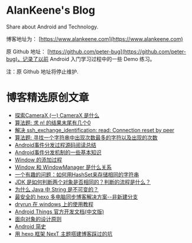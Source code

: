 # AlanKeene's Blog

Share about Android and Technology. 

博客地址为： [https://www.alankeene.com](https://www.alankeene.com)

原 Github 地址： [https://github.com/peter-bug](https://github.com/peter-bug)，记录了以前 Android 入门学习过程中的一些 Demo 练习。

注：原 Github 地址将停止维护.

# 博客精选原创文章
- [探索CameraX (一) CameraX 是什么](https://www.alankeene.com/2019/0709/cameraX-overview.html)
- [算法题: 求 n! 的结果末尾有几个0](https://www.alankeene.com/2019/0708/calculate-zero-in-factorial.html)
- [解决 ssh_exchange_identification: read: Connection reset by peer](https://www.alankeene.com/2019/0702/Connection-reset-by-peer.html)
- [算法题: 寻找一个字符串中出现次数最多的字符以及出现的次数](https://www.alankeene.com/2019/0619/Find-char-appear-more-frequently-in-String.html)
- [Android事件分发过程源码阅读总结](https://www.alankeene.com/2019/0308/view-dispatch-process.html)
- [Android事件分发机制的一些基本知识](https://www.alankeene.com/2019/0308/view-dispatch-basic-knowledge.html)
- [Window 的添加过程](https://www.alankeene.com/2019/0303/add-window-process.html)
- [Window 和 WindowManager 是什么关系](https://www.alankeene.com/2019/0303/window-and-windowmanager.html)
- [一个有趣的问题：如何用HashSet来存储相同的字符串](https://www.alankeene.com/2019/0223/how-to-store-same-string-in-hashset.html)
- [JDK 是如何判断两个对象是否相同的？判断的流程是什么？](https://www.alankeene.com/2019/0222/how-jdk-distinguish-object.html)
- [为什么 Java 中 String 是不可变的？](https://www.alankeene.com/2019/0219/why-string-imutable.html)
- [最安全的 hexo 多电脑同步博客解决方案--非新建分支](https://www.alankeene.com/2019/0102/hexo-perfect-synchronize.html)
- [dryrun 在 windows 上的使用教程](https://www.alankeene.com/2018/0618/use-dryrun-in-windows.html)
- [Android Things 官方开发文档(中文版)](https://www.alankeene.com/2018/0421/Android-Things.html)
- [面向对象的设计原则](https://www.alankeene.com/2018/0418/principles-of-OOD.html)
- [Android 简史](https://www.alankeene.com/2018/0417/Android-history.html) 
- [用 hexo 框架 NexT 主题搭建博客踩过的坑](https://www.alankeene.com/2018/0412/next-problems.html)

